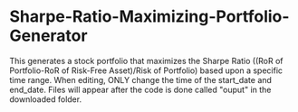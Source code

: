 # Sharpe-Ratio-Maximizing-Portfolio-Generator
This generates a stock portfolio that maximizes the Sharpe Ratio ((RoR of Portfolio-RoR of Risk-Free Asset)/Risk of Portfolio) based upon a specific time range. When editing, ONLY change the time of the start_date and end_date. Files will appear after the code is done called "ouput" in the downloaded folder.
